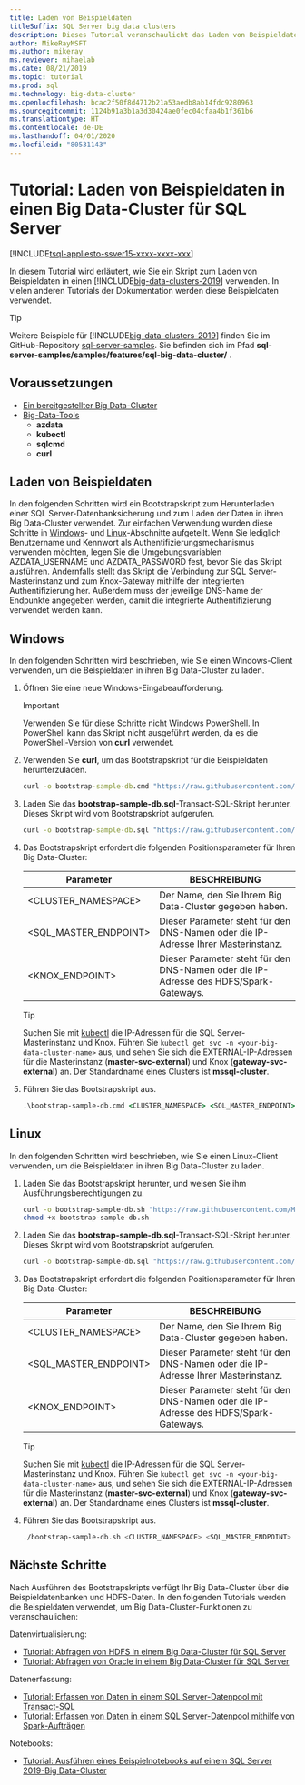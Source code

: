 ```yaml
---
title: Laden von Beispieldaten
titleSuffix: SQL Server big data clusters
description: Dieses Tutorial veranschaulicht das Laden von Beispieldaten in einen Big Data-Cluster für SQL Server. Die Beispieldaten beinhalten relationale Daten in der SQL Server-Masterinstanz. Sie beinhalten auch HDFS-Daten im Speicherpool. Diese Daten unterstützen andere Tutorials in diesem Abschnitt.
author: MikeRayMSFT
ms.author: mikeray
ms.reviewer: mihaelab
ms.date: 08/21/2019
ms.topic: tutorial
ms.prod: sql
ms.technology: big-data-cluster
ms.openlocfilehash: bcac2f50f8d4712b21a53aedb8ab14fdc9280963
ms.sourcegitcommit: 1124b91a3b1a3d30424ae0fec04cfaa4b1f361b6
ms.translationtype: HT
ms.contentlocale: de-DE
ms.lasthandoff: 04/01/2020
ms.locfileid: "80531143"
---
```

# <a name="tutorial-load-sample-data-into-a-sql-server-big-data-cluster"></a>Tutorial: Laden von Beispieldaten in einen Big Data-Cluster für SQL Server

[!INCLUDE[tsql-appliesto-ssver15-xxxx-xxxx-xxx](../includes/tsql-appliesto-ssver15-xxxx-xxxx-xxx.md)]

In diesem Tutorial wird erläutert, wie Sie ein Skript zum Laden von Beispieldaten in einen [!INCLUDE[big-data-clusters-2019](../includes/ssbigdataclusters-ver15.md)] verwenden. In vielen anderen Tutorials der Dokumentation werden diese Beispieldaten verwendet.

> [!TIP]
> Weitere Beispiele für [!INCLUDE[big-data-clusters-2019](../includes/ssbigdataclusters-ver15.md)] finden Sie im GitHub-Repository [sql-server-samples](https://github.com/Microsoft/sql-server-samples/tree/master/samples/features/sql-big-data-cluster). Sie befinden sich im Pfad **sql-server-samples/samples/features/sql-big-data-cluster/** .

## <a name="prerequisites"></a>Voraussetzungen

- [Ein bereitgestellter Big Data-Cluster](deployment-guidance.md)
- [Big-Data-Tools](deploy-big-data-tools.md)
   - **azdata**
   - **kubectl**
   - **sqlcmd**
   - **curl**
 
## <a name="load-sample-data"></a><a id="sampledata"></a> Laden von Beispieldaten

In den folgenden Schritten wird ein Bootstrapskript zum Herunterladen einer SQL Server-Datenbanksicherung und zum Laden der Daten in ihren Big Data-Cluster verwendet. Zur einfachen Verwendung wurden diese Schritte in [Windows](#windows)- und [Linux](#linux)-Abschnitte aufgeteilt. Wenn Sie lediglich Benutzername und Kennwort als Authentifizierungsmechanismus verwenden möchten, legen Sie die Umgebungsvariablen AZDATA_USERNAME und AZDATA_PASSWORD fest, bevor Sie das Skript ausführen. Andernfalls stellt das Skript die Verbindung zur SQL Server-Masterinstanz und zum Knox-Gateway mithilfe der integrierten Authentifizierung her. Außerdem muss der jeweilige DNS-Name der Endpunkte angegeben werden, damit die integrierte Authentifizierung verwendet werden kann.

## <a name="windows"></a><a id="windows"></a> Windows

In den folgenden Schritten wird beschrieben, wie Sie einen Windows-Client verwenden, um die Beispieldaten in ihren Big Data-Cluster zu laden.

1. Öffnen Sie eine neue Windows-Eingabeaufforderung.

   > [!IMPORTANT]
   > Verwenden Sie für diese Schritte nicht Windows PowerShell. In PowerShell kann das Skript nicht ausgeführt werden, da es die PowerShell-Version von **curl** verwendet.

1. Verwenden Sie **curl**, um das Bootstrapskript für die Beispieldaten herunterzuladen.

   ```cmd
   curl -o bootstrap-sample-db.cmd "https://raw.githubusercontent.com/Microsoft/sql-server-samples/master/samples/features/sql-big-data-cluster/bootstrap-sample-db.cmd"
   ```

1. Laden Sie das **bootstrap-sample-db.sql**-Transact-SQL-Skript herunter. Dieses Skript wird vom Bootstrapskript aufgerufen.

   ```cmd
   curl -o bootstrap-sample-db.sql "https://raw.githubusercontent.com/Microsoft/sql-server-samples/master/samples/features/sql-big-data-cluster/bootstrap-sample-db.sql"
   ```

1. Das Bootstrapskript erfordert die folgenden Positionsparameter für Ihren Big Data-Cluster:

   | Parameter | BESCHREIBUNG |
   |---|---|
   | <CLUSTER_NAMESPACE> | Der Name, den Sie Ihrem Big Data-Cluster gegeben haben. |
   | <SQL_MASTER_ENDPOINT> | Dieser Parameter steht für den DNS-Namen oder die IP-Adresse Ihrer Masterinstanz. |
   | <KNOX_ENDPOINT> | Dieser Parameter steht für den DNS-Namen oder die IP-Adresse des HDFS/Spark-Gateways. |
   
   > [!TIP]
   > Suchen Sie mit [kubectl](cluster-troubleshooting-commands.md) die IP-Adressen für die SQL Server-Masterinstanz und Knox. Führen Sie `kubectl get svc -n <your-big-data-cluster-name>` aus, und sehen Sie sich die EXTERNAL-IP-Adressen für die Masterinstanz (**master-svc-external**) und Knox (**gateway-svc-external**) an. Der Standardname eines Clusters ist **mssql-cluster**.

1. Führen Sie das Bootstrapskript aus.

   ```cmd
   .\bootstrap-sample-db.cmd <CLUSTER_NAMESPACE> <SQL_MASTER_ENDPOINT> <KNOX_ENDPOINT>
   ```

## <a name="linux"></a><a id="linux"></a> Linux

In den folgenden Schritten wird beschrieben, wie Sie einen Linux-Client verwenden, um die Beispieldaten in ihren Big Data-Cluster zu laden.

1. Laden Sie das Bootstrapskript herunter, und weisen Sie ihm Ausführungsberechtigungen zu.

   ```bash
   curl -o bootstrap-sample-db.sh "https://raw.githubusercontent.com/Microsoft/sql-server-samples/master/samples/features/sql-big-data-cluster/bootstrap-sample-db.sh"
   chmod +x bootstrap-sample-db.sh
   ```

1. Laden Sie das **bootstrap-sample-db.sql**-Transact-SQL-Skript herunter. Dieses Skript wird vom Bootstrapskript aufgerufen.

   ```bash
   curl -o bootstrap-sample-db.sql "https://raw.githubusercontent.com/Microsoft/sql-server-samples/master/samples/features/sql-big-data-cluster/bootstrap-sample-db.sql"
   ```

1. Das Bootstrapskript erfordert die folgenden Positionsparameter für Ihren Big Data-Cluster:

   | Parameter | BESCHREIBUNG |
   |---|---|
   | <CLUSTER_NAMESPACE> | Der Name, den Sie Ihrem Big Data-Cluster gegeben haben. |
   | <SQL_MASTER_ENDPOINT> | Dieser Parameter steht für den DNS-Namen oder die IP-Adresse Ihrer Masterinstanz. |
   | <KNOX_ENDPOINT> | Dieser Parameter steht für den DNS-Namen oder die IP-Adresse des HDFS/Spark-Gateways. |

   > [!TIP]
   > Suchen Sie mit [kubectl](cluster-troubleshooting-commands.md) die IP-Adressen für die SQL Server-Masterinstanz und Knox. Führen Sie `kubectl get svc -n <your-big-data-cluster-name>` aus, und sehen Sie sich die EXTERNAL-IP-Adressen für die Masterinstanz (**master-svc-external**) und Knox (**gateway-svc-external**) an. Der Standardname eines Clusters ist **mssql-cluster**.

1. Führen Sie das Bootstrapskript aus.

   ```bash
   ./bootstrap-sample-db.sh <CLUSTER_NAMESPACE> <SQL_MASTER_ENDPOINT> <KNOX_ENDPOINT>
   ```

## <a name="next-steps"></a>Nächste Schritte

Nach Ausführen des Bootstrapskripts verfügt Ihr Big Data-Cluster über die Beispieldatenbanken und HDFS-Daten. In den folgenden Tutorials werden die Beispieldaten verwendet, um Big Data-Cluster-Funktionen zu veranschaulichen:

Datenvirtualisierung:

- [Tutorial: Abfragen von HDFS in einem Big Data-Cluster für SQL Server](tutorial-query-hdfs-storage-pool.md)
- [Tutorial: Abfragen von Oracle in einem Big Data-Cluster für SQL Server](tutorial-query-oracle.md)

Datenerfassung:

- [Tutorial: Erfassen von Daten in einem SQL Server-Datenpool mit Transact-SQL](tutorial-data-pool-ingest-sql.md)
- [Tutorial: Erfassen von Daten in einem SQL Server-Datenpool mithilfe von Spark-Aufträgen](tutorial-data-pool-ingest-spark.md)

Notebooks:

- [Tutorial: Ausführen eines Beispielnotebooks auf einem SQL Server 2019-Big Data-Cluster](notebooks-tutorial-spark.md)
